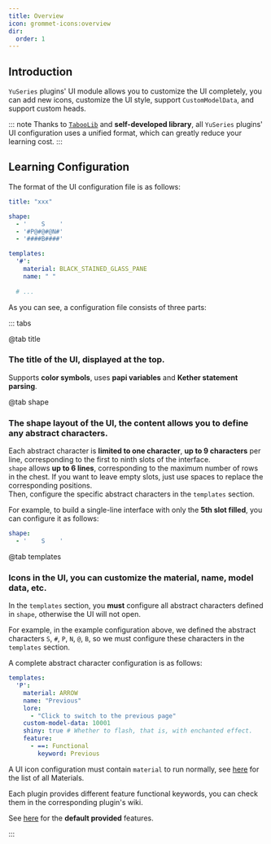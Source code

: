 ```yaml
---
title: Overview
icon: grommet-icons:overview
dir:
  order: 1
---
```


## Introduction

`YuSeries` plugins' UI module allows you to customize the UI completely, you can add new icons, customize the UI style, support `CustomModelData`, and support custom heads.  

::: note
Thanks to [`TabooLib`](https://github.com/TabooLib/TabooLib) and **self-developed library**, all `YuSeries` plugins' UI configuration uses a unified format, which can greatly reduce your learning cost.
:::

## Learning Configuration

The format of the UI configuration file is as follows:

```yaml
title: "xxx"

shape:
  - '    S    '
  - '#P@#@#@N#'
  - '####B####'

templates:
  '#':
    material: BLACK_STAINED_GLASS_PANE
    name: " "
  
  # ...
```

As you can see, a configuration file consists of three parts:

::: tabs

@tab title

### The title of the UI, displayed at the top.  

Supports **color symbols**, uses **papi variables** and **Kether statement parsing**.

@tab shape

### The shape layout of the UI, the content allows you to define any abstract characters.  

Each abstract character is **limited to one character**, **up to 9 characters** per line, corresponding to the first to ninth slots of the interface.  
`shape` allows **up to 6 lines**, corresponding to the maximum number of rows in the chest.
If you want to leave empty slots, just use spaces to replace the corresponding positions.  
Then, configure the specific abstract characters in the `templates` section.

For example, to build a single-line interface with only the **5th slot filled**, you can configure it as follows:
```yaml
shape:
  - '    S    '
```

@tab templates

### Icons in the UI, you can customize the material, name, model data, etc.

In the `templates` section, you **must** configure all abstract characters defined in `shape`, otherwise the UI will not open.

For example, in the example configuration above, we defined the abstract characters `S`, `#`, `P`, `N`, `@`, `B`, so we must configure these characters in the `templates` section.

A complete abstract character configuration is as follows:
```yaml
templates:
  'P':
    material: ARROW
    name: "Previous"
    lore:
      - "Click to switch to the previous page"
    custom-model-data: 10001
    shiny: true # Whether to flash, that is, with enchanted effect.
    feature:
      - ==: Functional
        keyword: Previous
```

A UI icon configuration must contain `material` to run normally, see [here](https://hub.spigotmc.org/javadocs/bukkit/org/bukkit/Material.html) for the list of all Materials.  

Each plugin provides different feature functional keywords, you can check them in the corresponding plugin's wiki.

See [here](./features.md) for the **default provided** features.

:::